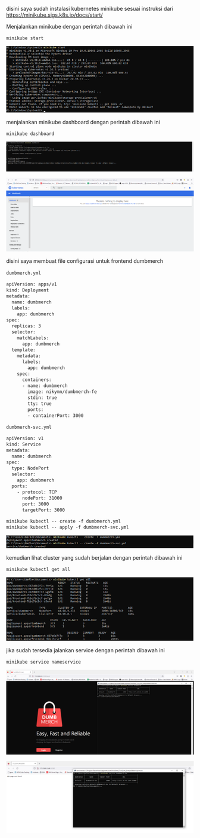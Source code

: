 disini saya sudah instalasi kubernetes minikube sesuai instruksi dari https://minikube.sigs.k8s.io/docs/start/

Menjalankan minikube dengan perintah dibawah ini

```
minikube start
```

![image](/7.%20Microservices/media/1.png)

menjalankan minikube dashboard dengan perintah dibawah ini

```
minikube dashboard
```

![image](/7.%20Microservices/media/2.png)

![image](/7.%20Microservices/media/3.png)

disini saya membuat file configurasi untuk frontend dumbmerch

`dumbmerch.yml`

```
apiVersion: apps/v1
kind: Deployment
metadata:
  name: dumbmerch
  labels:
    app: dumbmerch
spec:
  replicas: 3
  selector:
    matchLabels:
      app: dumbmerch
  template:
    metadata:
      labels:
        app: dumbmerch
    spec:
      containers:
      - name: dumbmerch
        image: nikymn/dumbmerch-fe
        stdin: true
        tty: true
        ports:
        - containerPort: 3000
```

`dumbmerch-svc.yml`

```
apiVersion: v1
kind: Service
metadata:
  name: dumbmerch
spec:
  type: NodePort
  selector:
    app: dumbmerch
  ports:
    - protocol: TCP
      nodePort: 31000
      port: 3000
      targetPort: 3000
```

```
minikube kubectl -- create -f dumbmerch.yml
minikube kubectl -- apply -f dumbmerch-svc.yml
```

![image](/7.%20Microservices/media/4.png)

kemudian lihat cluster yang sudah berjalan dengan perintah dibawah ini

```
minikube kubectl get all
```

![image](/7.%20Microservices/media/5.png)

jika sudah tersedia jalankan service dengan perintah dibawah ini

```
minikube service nameservice
```

![image](/7.%20Microservices/media/6.png)

![image](/7.%20Microservices/media/7.png)